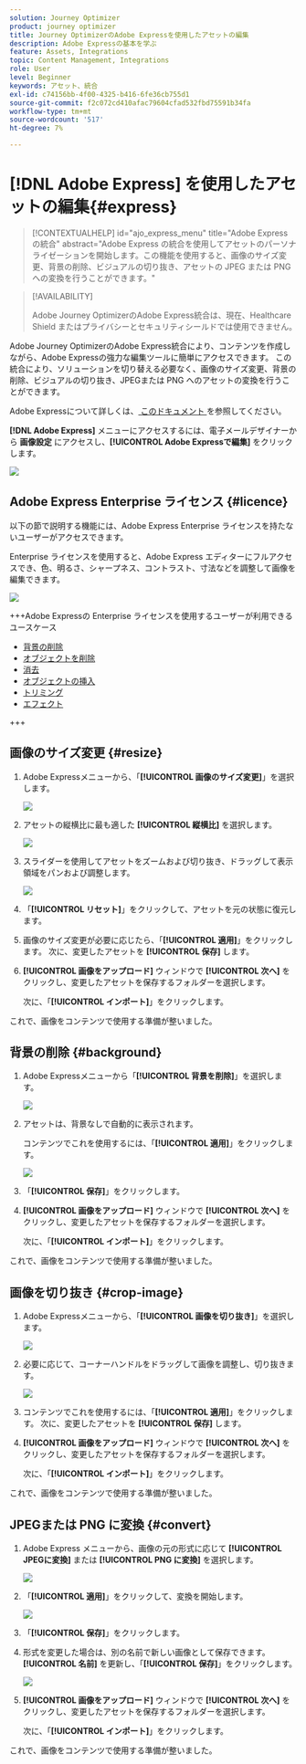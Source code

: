 ```yaml
---
solution: Journey Optimizer
product: journey optimizer
title: Journey OptimizerのAdobe Expressを使用したアセットの編集
description: Adobe Expressの基本を学ぶ
feature: Assets, Integrations
topic: Content Management, Integrations
role: User
level: Beginner
keywords: アセット、統合
exl-id: c74156bb-4f00-4325-b416-6fe36cb755d1
source-git-commit: f2c072cd410afac79604cfad532fbd75591b34fa
workflow-type: tm+mt
source-wordcount: '517'
ht-degree: 7%

---
```


# [!DNL Adobe Express] を使用したアセットの編集{#express}

>[!CONTEXTUALHELP]
>id="ajo_express_menu"
>title="Adobe Express の統合"
>abstract="Adobe Express の統合を使用してアセットのパーソナライゼーションを開始します。この機能を使用すると、画像のサイズ変更、背景の削除、ビジュアルの切り抜き、アセットの JPEG または PNG への変換を行うことができます。"

>[!AVAILABILITY]
>
>Adobe Journey OptimizerのAdobe Express統合は、現在、Healthcare Shield またはプライバシーとセキュリティシールドでは使用できません。

Adobe Journey OptimizerのAdobe Express統合により、コンテンツを作成しながら、Adobe Expressの強力な編集ツールに簡単にアクセスできます。 この統合により、ソリューションを切り替える必要なく、画像のサイズ変更、背景の削除、ビジュアルの切り抜き、JPEGまたは PNG へのアセットの変換を行うことができます。

Adobe Expressについて詳しくは、[ このドキュメント ](https://helpx.adobe.com/jp/express/user-guide.html) を参照してください。

**[!DNL Adobe Express]** メニューにアクセスするには、電子メールデザイナーから **画像設定** にアクセスし、**[!UICONTROL Adobe Expressで編集]** をクリックします。

![](assets/express_1.png)

## Adobe Express Enterprise ライセンス {#licence}

以下の節で説明する機能には、Adobe Express Enterprise ライセンスを持たないユーザーがアクセスできます。

Enterprise ライセンスを使用すると、Adobe Express エディターにフルアクセスでき、色、明るさ、シャープネス、コントラスト、寸法などを調整して画像を編集できます。

![](assets/express-licence.png)

+++Adobe Expressの Enterprise ライセンスを使用するユーザーが利用できるユースケース

* [ 背景の削除 ](https://helpx.adobe.com/jp/express/create-and-edit-images/edit-images/remove-background.html)
* [ オブジェクトを削除 ](https://helpx.adobe.com/jp/express/create-and-edit-images/create-and-modify-with-generative-ai/remove-objects-generative-fill.html)
* [ 消去 ](https://helpx.adobe.com/jp/express/create-and-edit-images/edit-images/eraser.html)
* [ オブジェクトの挿入 ](https://helpx.adobe.com/jp/express/adobe-express-on-mobile/create-and-edit-designs/generative-fill-mobile.html)
* [ トリミング ](https://helpx.adobe.com/jp/express/create-and-edit-images/edit-images/crop-and-shape-images.html)
* [ エフェクト ](https://helpx.adobe.com/jp/express/add-effects-to-your-designs/add-images-and-visuals/apply-image-filters.html)

+++

## 画像のサイズ変更 {#resize}

1. Adobe Expressメニューから、「**[!UICONTROL 画像のサイズ変更]**」を選択します。

   ![](assets/express-resize-1.png)

1. アセットの縦横比に最も適した **[!UICONTROL 縦横比]** を選択します。

   ![](assets/express-resize-2.png)

1. スライダーを使用してアセットをズームおよび切り抜き、ドラッグして表示領域をパンおよび調整します。

   ![](assets/express-resize-3.png)

1. 「**[!UICONTROL リセット]**」をクリックして、アセットを元の状態に復元します。

1. 画像のサイズ変更が必要に応じたら、「**[!UICONTROL 適用]**」をクリックします。 次に、変更したアセットを **[!UICONTROL 保存]** します。

1. **[!UICONTROL 画像をアップロード]** ウィンドウで **[!UICONTROL 次へ]** をクリックし、変更したアセットを保存するフォルダーを選択します。

   次に、「**[!UICONTROL インポート]**」をクリックします。

これで、画像をコンテンツで使用する準備が整いました。

## 背景の削除 {#background}

1. Adobe Expressメニューから「**[!UICONTROL 背景を削除]**」を選択します。

   ![](assets/express-background-1.png)

1. アセットは、背景なしで自動的に表示されます。

   コンテンツでこれを使用するには、「**[!UICONTROL 適用]**」をクリックします。

   ![](assets/express-background-2.png)

1. 「**[!UICONTROL 保存]**」をクリックします。

1. **[!UICONTROL 画像をアップロード]** ウィンドウで **[!UICONTROL 次へ]** をクリックし、変更したアセットを保存するフォルダーを選択します。

   次に、「**[!UICONTROL インポート]**」をクリックします。

これで、画像をコンテンツで使用する準備が整いました。

## 画像を切り抜き {#crop-image}

1. Adobe Expressメニューから、「**[!UICONTROL 画像を切り抜き]**」を選択します。

   ![](assets/express-crop-1.png)

1. 必要に応じて、コーナーハンドルをドラッグして画像を調整し、切り抜きます。

   ![](assets/express-crop-2.png)

1. コンテンツでこれを使用するには、「**[!UICONTROL 適用]**」をクリックします。 次に、変更したアセットを **[!UICONTROL 保存]** します。

1. **[!UICONTROL 画像をアップロード]** ウィンドウで **[!UICONTROL 次へ]** をクリックし、変更したアセットを保存するフォルダーを選択します。

   次に、「**[!UICONTROL インポート]**」をクリックします。

これで、画像をコンテンツで使用する準備が整いました。

## JPEGまたは PNG に変換 {#convert}

1. Adobe Express メニューから、画像の元の形式に応じて **[!UICONTROL JPEGに変換]** または **[!UICONTROL PNG に変換]** を選択します。

   ![](assets/express-convert-1.png)

1. 「**[!UICONTROL 適用]**」をクリックして、変換を開始します。

   ![](assets/express-convert-2.png)

1. 「**[!UICONTROL 保存]**」をクリックします。

1. 形式を変更した場合は、別の名前で新しい画像として保存できます。 **[!UICONTROL 名前]** を更新し、「**[!UICONTROL 保存]**」をクリックします。

   ![](assets/express-convert-3.png)

1. **[!UICONTROL 画像をアップロード]** ウィンドウで **[!UICONTROL 次へ]** をクリックし、変更したアセットを保存するフォルダーを選択します。

   次に、「**[!UICONTROL インポート]**」をクリックします。

これで、画像をコンテンツで使用する準備が整いました。
